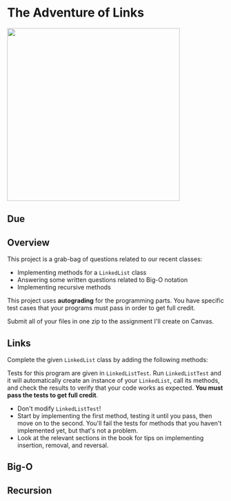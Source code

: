 # The Adventure of Links

<img src="https://upload.wikimedia.org/wikipedia/en/4/44/I_am_Error.png" width="400px" />

## Due

## Overview

This project is a grab-bag of questions related to our recent classes:

- Implementing methods for a `LinkedList` class
- Answering some written questions related to Big-O notation
- Implementing recursive methods

This project uses **autograding** for the programming parts. You have specific test cases that your programs must pass in order to get full credit.

Submit all of your files in one zip to the assignment I'll create on Canvas.

## Links

Complete the given `LinkedList` class by adding the following methods:


Tests for this program are given in `LinkedListTest`. Run `LinkedListTest` and it will automatically create an instance of your `LinkedList`, call its methods, and check the results to verify that your code works as expected. **You must pass the tests to get full credit**.

- Don't modify `LinkedListTest`!
- Start by implementing the first method, testing it until you pass, then move on to the second. You'll fail the tests for methods that you haven't implemented yet, but that's not a problem.
- Look at the relevant sections in the book for tips on implementing insertion, removal, and reversal.


## Big-O




## Recursion


